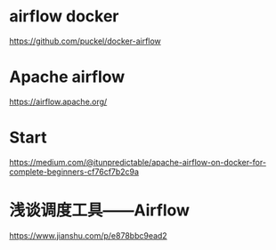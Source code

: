 #  airflow docker 
https://github.com/puckel/docker-airflow




# Apache airflow  
https://airflow.apache.org/   

#  Start  
https://medium.com/@itunpredictable/apache-airflow-on-docker-for-complete-beginners-cf76cf7b2c9a   




#  浅谈调度工具——Airflow
https://www.jianshu.com/p/e878bbc9ead2   

